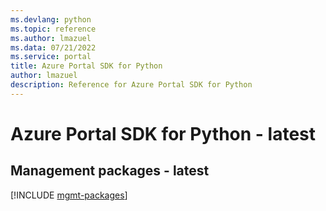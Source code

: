 ```yaml
---
ms.devlang: python
ms.topic: reference
ms.author: lmazuel
ms.data: 07/21/2022
ms.service: portal
title: Azure Portal SDK for Python
author: lmazuel
description: Reference for Azure Portal SDK for Python
---
```

# Azure Portal SDK for Python - latest

## Management packages - latest
[!INCLUDE [mgmt-packages](portal-mgmt-index.md)]
